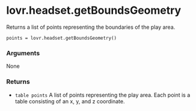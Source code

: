 <!--
category: reference
-->

lovr.headset.getBoundsGeometry
===

Returns a list of points representing the boundaries of the play area.

    points = lovr.headset.getBoundsGeometry()

### Arguments

None

### Returns

- `table points` A list of points representing the play area.  Each point is a table consisting of
  an x, y, and z coordinate.
